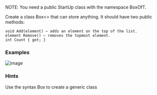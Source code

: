 NOTE: You need a public StartUp class with the namespace BoxOfT.

Create a class Box<> that can store anything. It should have two public methods:

	void Add(element) – adds an element on the top of the list.
	element Remove() – removes the topmost element.
	int Count { get; }

### Examples

![image](https://user-images.githubusercontent.com/45227327/217902966-8f253156-4706-4ddb-91f5-88b0522d6332.png)

### Hints

Use the syntax Box<T> to create a generic class

